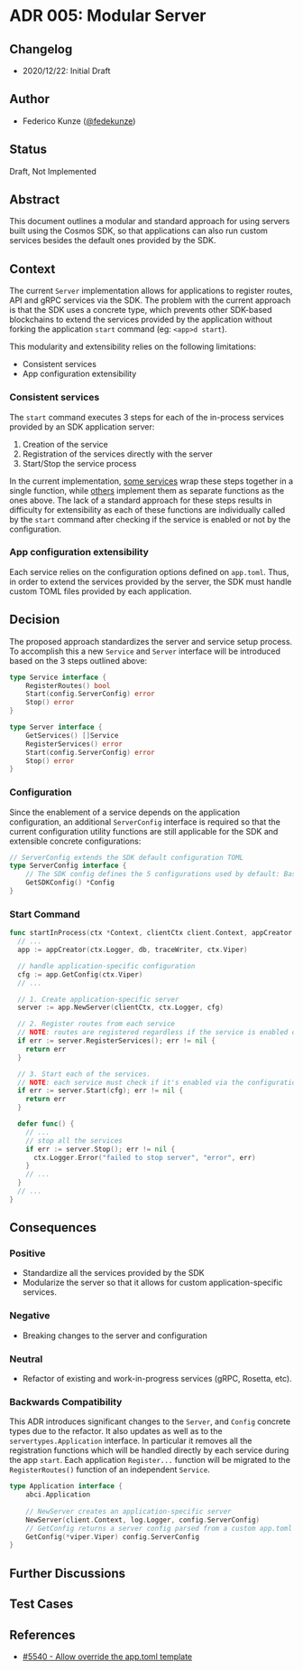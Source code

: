 # ADR 005: Modular Server

## Changelog

- 2020/12/22: Initial Draft

## Author

- Federico Kunze ([@fedekunze](https://github.com/fedekunze))

## Status

Draft, Not Implemented

## Abstract

This document outlines a modular and standard approach for using servers built using the Cosmos SDK, so that
applications can also run custom services besides the default ones provided by the SDK.

## Context

The current `Server` implementation allows for applications to register routes, API and gRPC
services via the SDK. The problem with the current approach is that the SDK uses a concrete type,
which prevents other SDK-based blockchains to extend the services provided by the application
without forking the application `start` command (eg: `<app>d start`).

This modularity and extensibility relies on the following limitations:

- Consistent services
- App configuration extensibility

### Consistent services

The `start` command executes 3 steps for each of the in-process services provided by an SDK
application server:

1. Creation of the service
2. Registration of the services directly with the server
3. Start/Stop the service process
  
In the current implementation, [some services](https://github.com/cosmos/cosmos-sdk/blob/f9dc082059d63423f96315ff913a8745c3178a7d/server/grpc/server.go#L14-L42) wrap these steps together in a single function, while
[others](https://github.com/cosmos/cosmos-sdk/blob/f9dc082059d63423f96315ff913a8745c3178a7d/server/api/server.go#L81-L119) implement them as separate functions as the ones above. The lack of a standard approach for
these steps results in difficulty for extensibility as each of these functions are individually
called by the `start` command after checking if the service is enabled or not by the configuration.

### App configuration extensibility

Each service relies on the configuration options defined on `app.toml`. Thus, in order to extend
the services provided by the server, the SDK must handle custom TOML files provided by each
application.

## Decision

The proposed approach standardizes the server and service setup process. 
To accomplish this a new `Service` and `Server` interface will be introduced based on the 3 steps outlined above:

```go
type Service interface {
    RegisterRoutes() bool
    Start(config.ServerConfig) error
    Stop() error
}

type Server interface {
    GetServices() []Service
    RegisterServices() error
    Start(config.ServerConfig) error
    Stop() error
}
```

### Configuration

Since the enablement of a service depends on the application configuration, an additional
`ServerConfig` interface is required so that the current configuration utility functions are still
applicable for the SDK and extensible concrete configurations:

```go
// ServerConfig extends the SDK default configuration TOML
type ServerConfig interface {
    // The SDK config defines the 5 configurations used by default: Base, Telemetry, API, gRPC and State Sync. 
    GetSDKConfig() *Config
}
```

### Start Command

```go
func startInProcess(ctx *Context, clientCtx client.Context, appCreator types.AppCreator) error {
  // ...
  app := appCreator(ctx.Logger, db, traceWriter, ctx.Viper)

  // handle application-specific configuration
  cfg := app.GetConfig(ctx.Viper)
  // ...

  // 1. Create application-specific server
  server := app.NewServer(clientCtx, ctx.Logger, cfg)

  // 2. Register routes from each service 
  // NOTE: routes are registered regardless if the service is enabled or not
  if err := server.RegisterServices(); err != nil {
    return err
  }

  // 3. Start each of the services.
  // NOTE: each service must check if it's enabled via the configuration
  if err := server.Start(cfg); err != nil {
    return err
  }

  defer func() {
    // ...
    // stop all the services
    if err := server.Stop(); err != nil {
      ctx.Logger.Error("failed to stop server", "error", err)
    }
    // ...
  }
  // ...
}
```

## Consequences


### Positive

- Standardize all the services provided by the SDK
- Modularize the server so that it allows for custom application-specific services.

### Negative

- Breaking changes to the server and configuration

### Neutral

- Refactor of existing and work-in-progress services (gRPC, Rosetta, etc).

### Backwards Compatibility


This ADR introduces significant changes to the `Server`, and `Config` concrete types due to the
refactor. It also updates as well as to the `servertypes.Application` interface. In particular it
removes all the registration functions which will be handled directly by each service during the app
`start`. Each application `Register...` function will be migrated to the `RegisterRoutes()` function
of an independent `Service`.

```go
type Application interface {
    abci.Application
    
    // NewServer creates an application-specific server
    NewServer(client.Context, log.Logger, config.ServerConfig)
    // GetConfig returns a server config parsed from a custom app.toml template.
    GetConfig(*viper.Viper) config.ServerConfig
}
```

## Further Discussions

## Test Cases

## References

- [#5540 - Allow override the app.toml template](https://github.com/cosmos/cosmos-sdk/issues/5540)
